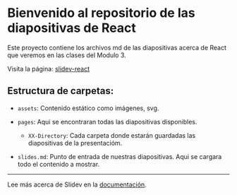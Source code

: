 # Bienvenido al repositorio de las diapositivas de React

Este proyecto contiene los archivos md de las diapositivas acerca de React que veremos en las clases del Modulo 3.

Visita la página: [slidev-react](https://slidev-react.vercel.app/1)

## Estructura de carpetas:

- `assets`: Contenido estático como imágenes, svg.
- `pages`: Aqui se encontraran todas las diapositivas disponibles.
  - `XX-Directory`: Cada carpeta donde estarán guardadas las diapositivas de la presentacióm.

- `slides.md`: Punto de entrada de nuestras diapositivas. Aqui se cargara todo el contenido a mostrar.

---
Lee más acerca de Slidev en la [documentación](https://sli.dev/).
